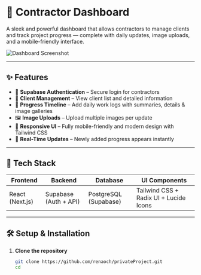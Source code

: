 # 🧱 Contractor Dashboard

A sleek and powerful dashboard that allows contractors to manage clients and track project progress — complete with daily updates, image uploads, and a mobile-friendly interface.

![Dashboard Screenshot](./public/preview.png) <!-- Replace with your actual screenshot path -->

---

## ✨ Features

- 🔐 **Supabase Authentication** – Secure login for contractors
- 👥 **Client Management** – View client list and detailed information
- 📆 **Progress Timeline** – Add daily work logs with summaries, details & image galleries
- 🖼️ **Image Uploads** – Upload multiple images per update
- 📱 **Responsive UI** – Fully mobile-friendly and modern design with Tailwind CSS
- 🔁 **Real-Time Updates** – Newly added progress appears instantly

---

## 🚀 Tech Stack

| Frontend        | Backend         | Database        | UI Components    |
|-----------------|------------------|------------------|------------------|
| React (Next.js) | Supabase (Auth + API) | PostgreSQL (Supabase) | Tailwind CSS + Radix UI + Lucide Icons |

---

## 🛠️ Setup & Installation

1. **Clone the repository**
   ```bash
   git clone https://github.com/renaoch/privateProject.git
   cd 
